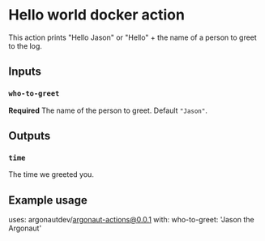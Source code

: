 # Hello world docker action

This action prints "Hello Jason" or "Hello" + the name of a person to greet to the log.

## Inputs

### `who-to-greet`

**Required** The name of the person to greet. Default `"Jason"`.

## Outputs

### `time`

The time we greeted you.

## Example usage

uses: argonautdev/argonaut-actions@0.0.1
with:
who-to-greet: 'Jason the Argonaut'
